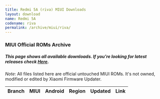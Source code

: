 ```yaml
---
title: Redmi 5A (riva) MIUI Downloads
layout: download
name: Redmi 5A
codename: riva
permalink: /archive/miui/riva/
---
```

### MIUI Official ROMs Archive
##### This page shows all available downloads. If you're looking for latest releases check [Here](/miui/riva/).
*Note*: All files listed here are official untouched MIUI ROMs. It's not owned, modified or edited by Xiaomi Firmware Updater.

<div class="table-responsive-md" id="table-wrapper">
<table id="miui" class="compact table table-striped table-hover table-sm">
    <thead class="thead-dark">
        <tr>
            <th>Branch</th>
            <th>MIUI</th>
            <th>Android</th>
            <th>Region</th>
            <th>Updated</th>
            <th>Link</th>
        </tr>
    </thead>
    <script>loadMiuiArchive('riva')</script>
</table>
</div>

